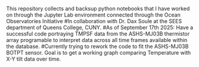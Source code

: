 This repository collects and backsup python notebooks that I have worked on through the Jupyter Lab environment connected through the Ocean Observatories Initiative
#In collaboration with Dr. Dax Soule at the SEES department of Queens College, CUNY.
#As of September 17th 2025: Have a successful code portraying TMPSF data from the ASHS-MJ03B thermistor array programable to interpret data across all time frames available within the database.
#Currently trying to rework the code to fit the ASHS-MJ03B BOTPT sensor. Goal is to get a working graph comparing Temperature with X-Y tilt data over time.
